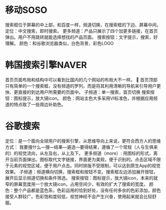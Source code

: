# 移动SOSO
搜索框位于屏幕的中上部，和百度一样，频道切换，在搜索框的下边、屏幕中间。
定位：中文搜索，即时搜索。
更多频道：产品只展示了四个加更多链接，在首页弹出。用户不用跳转就能选择想找的产品页面。
搜索按钮：文字提示，搜索，好理解。
颜色：和谷歌浏览器类似，白色背景，彩色LOGO
# 韩国搜索引擎NAVER
首页页面布局和结构中可以看到比国内的几个网站的布局大不一样。  
首页顶部只有简单的一个搜索框，没有频道的罗列，而是将其利用清晰的导航来引导用户更快、更直接的到达用户所需要的页面中。
子频道：单一搜索，首页切换
搜索按钮：图标提示，放大镜icon。
颜色：网站主色大多采用VI标准色，并根据应用频道的特点取了一些周边补助色。
# 谷歌搜索
定位：是一个面向全球用户的搜索引擎，从思维导向上来说，更符合西方人的思维方式：  我要搜什么—搜—结果—遴选—要得结果，遵循了一个常规（人与生俱来的）的视觉流向，从左及右，从上及下。
更多频道（more）: 用图标的形式，离开当前页面弹出。图标取代文字链接，界面更为美观，便于识别的。点击区域不限于元素的视觉区域，便于用户点击。同时排版不受限制，可以达到原生App的视觉效果。
子频道：频道横向切换，搜索框和按钮不变。搜索框左边添加展开按钮，展开后显示频道切换和条件筛选。
搜索按钮：图标提示，放大镜icon，本来的就窄的屏幕宽度用一个放大镜icon，占用空间少，有效的扩大了搜索的宽度。
颜色：整个产品都是蓝色系，色彩运用的恰到好处，没有任何多余的色彩添加，颜色接受人群较广。色彩饱和度较低，视觉神经不会产生兴奋，使用起来就会比较舒服。
